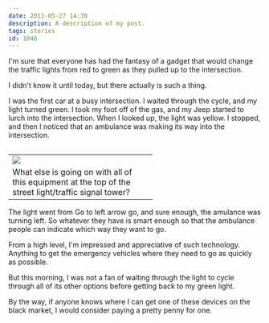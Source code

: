 ```yaml
---
date: 2011-05-27 14:39
description: A description of my post.
tags: stories
id: 1046
---
```

I'm sure that everyone has had the fantasy of a gadget that would change the traffic lights from red to green as they pulled up to the intersection.

I didn't know it until today, but there actually is such a thing.
<!--more-->
I was the first car at a busy intersection.  I waited through the cycle, and my light turned green.  I took my foot off of the gas, and my Jeep started to lurch into the intersection.  When I looked up, the light was yellow.  I stopped, and then I noticed that an ambulance was making its way into the intersection.
<table cellpadding="2" align="left"><tr><td width="250" ><img src="/img/light.jpg"></td><td width="5" rowspan="2"><spacer type="block" width="5" height="1"></td></tr><tr><td class="caption" width="250">What else is going on with all of this equipment at the top of the street light/traffic signal tower?</td></tr></table>

The light went from Go to left arrow go, and sure enough, the amulance was turning left.  So whatever they have is smart enough so that the ambulance people can indicate which way they want to go.

From a high level, I'm impressed and appreciative of such technology.  Anything to get the emergency vehicles where they need to go as quickly as possible.

But this morning, I was not a fan of waiting through the light to cycle through all of its other options before getting back to my green light.

By the way, if anyone knows where I can get one of these devices on the black market, I would consider paying a pretty penny for one.